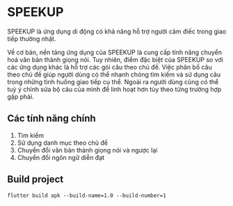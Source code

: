 # SPEEKUP

SPEEKUP là ứng dụng di động có khả năng hỗ trợ người câm điếc trong giao tiếp thường nhật.

Về cơ bản, nền tảng ứng dụng của SPEEKUP là cung cấp tính năng chuyển hoá văn bản thành giọng nói. Tuy nhiên, điểm đặc biệt của SPEEKUP so với các ứng dụng khác là hỗ trợ các gói câu theo chủ đề. Việc phân bổ câu theo chủ đề giúp người dùng có thể nhanh chóng tìm kiếm và sử dụng câu trong những tình huống giao tiếp cụ thể. Ngoài ra người dùng cũng có thể tuỳ ý chỉnh sửa bộ câu của mình để linh hoạt hơn tùy theo từng trường hợp gặp phải.

## Các tính năng chính
1. Tìm kiếm
2. Sử dụng danh mục theo chủ đề
3. Chuyển đổi văn bản thành giọng nói và ngược lại
4. Chuyển đổi ngôn ngữ diễn đạt

## Build project
```flutter build apk --build-name=1.0 --build-number=1```
